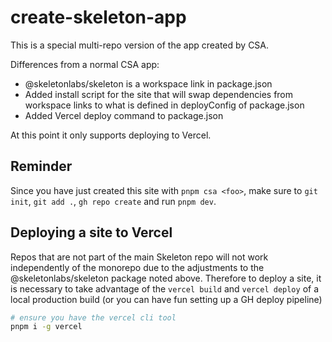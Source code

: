 # create-skeleton-app

This is a special multi-repo version of the app created by CSA.

Differences from a normal CSA app:
-   @skeletonlabs/skeleton is a workspace link in package.json
-   Added install script for the site that will swap dependencies from workspace links to what is defined in deployConfig of package.json
-   Added Vercel deploy command to package.json

At this point it only supports deploying to Vercel.

## Reminder

Since you have just created this site with `pnpm csa <foo>`, make sure to `git init`, `git add .`, `gh repo create` and run `pnpm dev`.

## Deploying a site to Vercel

Repos that are not part of the main Skeleton repo will not work independently of the monorepo due to the adjustments to the @skeletonlabs/skeleton package noted above. Therefore to deploy a site, it is necessary to take advantage of the `vercel build` and `vercel deploy` of a local production build (or you can have fun setting up a GH deploy pipeline)

```bash
# ensure you have the vercel cli tool
pnpm i -g vercel
```

